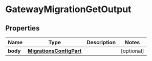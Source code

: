 

# GatewayMigrationGetOutput


## Properties

| Name | Type | Description | Notes |
|------------ | ------------- | ------------- | -------------|
|**body** | [**MigrationsConfigPart**](MigrationsConfigPart.md) |  |  [optional] |



